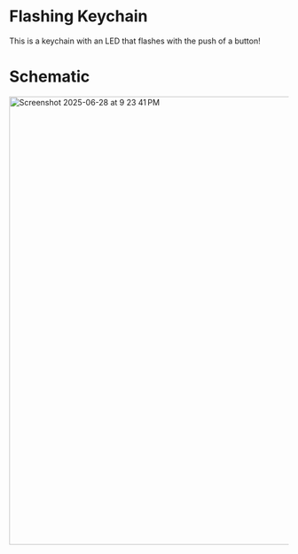 # Flashing Keychain

This is a keychain with an LED that flashes with the push of a button!

# Schematic
<img width="809" alt="Screenshot 2025-06-28 at 9 23 41 PM" src="https://github.com/user-attachments/assets/9e0df2f4-8f51-4b5a-af03-33e55c9578a3" />
